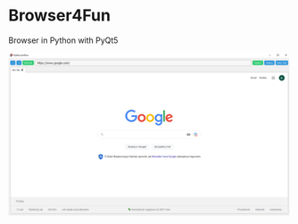 # Browser4Fun
Browser in Python with PyQt5

![alt text](https://github.com/MrDomian/Browser4Fun/blob/main/assets/screenshot-mybrowser.png)
